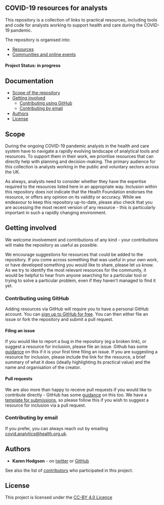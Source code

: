 ## COVID-19 resources for analysts 
This repository is a collection of links to practical resources, including tools and code for analysts working to support health and care during the COVID-19 pandemic. 

The repository is organised into:
* [Resources](https://github.com/HFAnalyticsLab/COVID19_Resources/blob/master/Repository_Of_Resources.md)
* [Communities and online events](https://github.com/HFAnalyticsLab/COVID19_Resources/blob/master/Communities_and_Events.md) 

#### Project Status: in progress

## Documentation
* [Scope of the repository](https://github.com/HFAnalyticsLab/COVID19_Resources/blob/master/README.md#scope-of-the-repository)
* [Getting involved](https://github.com/HFAnalyticsLab/COVID19_Resources/blob/master/README.md#getting-involved)
  * [Contributing using GitHub](https://github.com/HFAnalyticsLab/COVID19_Resources/blob/master/README.md#using-github-to-get-involved)
  * [Contributing by email](https://github.com/HFAnalyticsLab/COVID19_Resources/blob/master/README.md#email-us-to-get-involved)
* [Authors](https://github.com/HFAnalyticsLab/COVID19_Resources/blob/master/README.md#authors)
* [License](https://github.com/HFAnalyticsLab/COVID19_Resources/blob/master/LICENSE.md)

## Scope 
During the ongoing COVID-19 pandemic analysts in the health and care system have to navigate a rapidly evolving landscape of analytical tools and resources. To support them in their work, we prioritise resources that can directly help with planning and decision-making. The primary audience for this collection is analysts working in the public and voluntary sectors across the UK. 

As always, analysts need to consider whether they have the expertise required to the resources listed here in an appropriate way. Inclusion within this repository does not indicate that the Health Foundation endorses the resource, or offers any opinion on its validity or accuracy. While we endeavour to keep this repository up-to-date, please also check that you are accessing the most recent version of any resource - this is particularly important in such a rapidly changing environment. 

## Getting involved
We welcome involvement and contributions of any kind - your contributions will make the repository as useful as possible.

We encourage suggestions for resources that could be added to the repository. If you come across something that was useful in your own work, or have developed something you would like to share, please let us know. As we try to identify the most relevant resources for the community, it would be helpful to hear from anyone searching for a particular tool or trying to solve a particular problem, even if they haven't managed to find it yet.  

### Contributing using GitHub 
Adding resources via GitHub will require you to have a personal GitHub account. You can [sign up to GitHub for free](https://github.com). You can then either file an issue or fork the repository and submit a pull request. 

#### Filing an issue
If you would like to report a bug in the repository (eg a broken link), or suggest a resource for inclusion, please file an issue. Github has some [guidance](https://help.github.com/en/github/managing-your-work-on-github/creating-an-issue) on this if it is your first time filing an issue. If you are suggesting a resource for inclusion, please include the link for the resource, a brief summary of what it does (ideally highlighting its practical value) and the name and organisation of the creator. 

#### Pull requests 
We are also more than happy to receive pull requests if you would like to contribute directly - GitHub has some [guidance](https://help.github.com/en/github/collaborating-with-issues-and-pull-requests/proposing-changes-to-your-work-with-pull-requests) on this too. We have a [template for submissions](https://github.com/HFAnalyticsLab/COVID19_Resources/blob/master/Template_For_Submissions.md), so please follow this if you wish to suggest a resource for inclusion via a pull request. 

### Contributing by email
If you prefer, you can always reach out by emailing [covid.analytics@health.org.uk](mailto:covid.analytics@health.org.uk). 

## Authors

* **Karen Hodgson** - on [twitter](https://twitter.com/KarenHodgePodge) or [GitHub](https://github.com/KarenHodgson)

See also the list of [contributors](https://github.com/HFAnalyticsLab/COVID19_Resources/graphs/contributors) who participated in this project.

## License
This project is licensed under the [CC-BY 4.0 Licence](https://github.com/HFAnalyticsLab/COVID19_Resources/blob/master/LICENCE)
